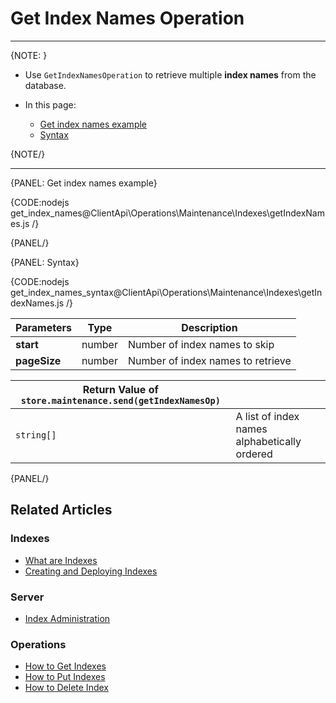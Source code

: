 # Get Index Names Operation

---

{NOTE: }

* Use `GetIndexNamesOperation` to retrieve multiple __index names__ from the database.

* In this page:
    * [Get index names example](../../../../client-api/operations/maintenance/indexes/get-index-names#get-index-names-example)
    * [Syntax](../../../../client-api/operations/maintenance/indexes/get-index-names#syntax)

{NOTE/}

---

{PANEL: Get index names example}

{CODE:nodejs get_index_names@ClientApi\Operations\Maintenance\Indexes\getIndexNames.js /}

{PANEL/}

{PANEL: Syntax}

{CODE:nodejs get_index_names_syntax@ClientApi\Operations\Maintenance\Indexes\getIndexNames.js /}

| Parameters | Type | Description |
| - |- | - |
| __start__ | number | Number of index names to skip |
| __pageSize__ | number   | Number of index names to retrieve |

| Return Value of `store.maintenance.send(getIndexNamesOp)` | |
| - | - |
| `string[]` | A list of index names alphabetically ordered |

{PANEL/}

## Related Articles

### Indexes

- [What are Indexes](../../../../indexes/what-are-indexes)
- [Creating and Deploying Indexes](../../../../indexes/creating-and-deploying)

### Server

- [Index Administration](../../../../server/administration/index-administration)

### Operations

- [How to Get Indexes](../../../../client-api/operations/maintenance/indexes/get-indexes)
- [How to Put Indexes](../../../../client-api/operations/maintenance/indexes/put-indexes)
- [How to Delete Index](../../../../client-api/operations/maintenance/indexes/delete-index)
